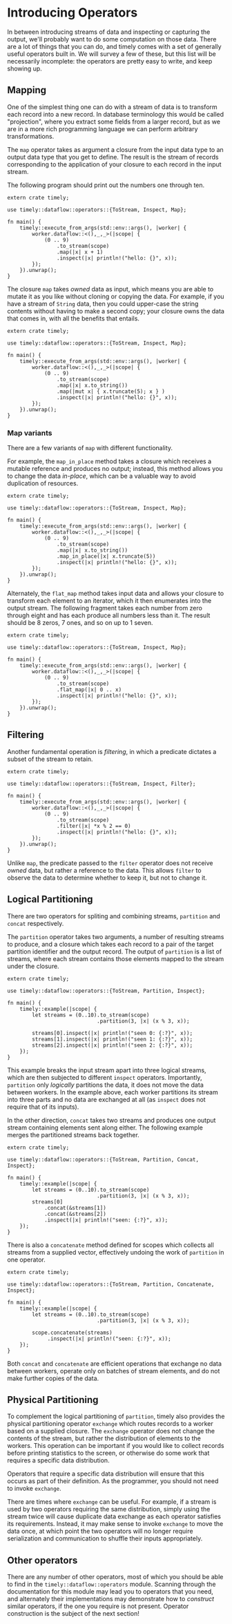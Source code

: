 # Introducing Operators

In between introducing streams of data and inspecting or capturing the output, we'll probably want to do some computation on those data. There are a lot of things that you can do, and timely comes with a set of generally useful operators built in. We will survey a few of these, but this list will be necessarily incomplete: the operators are pretty easy to write, and keep showing up.

## Mapping

One of the simplest thing one can do with a stream of data is to transform each record into a new record. In database terminology this would be called "projection", where you extract some fields from a larger record, but as we are in a more rich programming language we can perform arbitrary transformations.

The `map` operator takes as argument a closure from the input data type to an output data type that you get to define. The result is the stream of records corresponding to the application of your closure to each record in the input stream.

The following program should print out the numbers one through ten.

```rust,no_run
extern crate timely;

use timely::dataflow::operators::{ToStream, Inspect, Map};

fn main() {
    timely::execute_from_args(std::env::args(), |worker| {
        worker.dataflow::<(),_,_>(|scope| {
            (0 .. 9)
                .to_stream(scope)
                .map(|x| x + 1)
                .inspect(|x| println!("hello: {}", x));
        });
    }).unwrap();
}
```

The closure `map` takes *owned* data as input, which means you are able to mutate it as you like without cloning or copying the data. For example, if you have a stream of `String` data, then you could upper-case the string contents without having to make a second copy; your closure owns the data that comes in, with all the benefits that entails.

```rust,no_run
extern crate timely;

use timely::dataflow::operators::{ToStream, Inspect, Map};

fn main() {
    timely::execute_from_args(std::env::args(), |worker| {
        worker.dataflow::<(),_,_>(|scope| {
            (0 .. 9)
                .to_stream(scope)
                .map(|x| x.to_string())
                .map(|mut x| { x.truncate(5); x } )
                .inspect(|x| println!("hello: {}", x));
        });
    }).unwrap();
}
```

### Map variants

There are a few variants of `map` with different functionality.

For example, the `map_in_place` method takes a closure which receives a mutable reference and produces no output; instead, this method allows you to change the data *in-place*, which can be a valuable way to avoid duplication of resources.

```rust,no_run
extern crate timely;

use timely::dataflow::operators::{ToStream, Inspect, Map};

fn main() {
    timely::execute_from_args(std::env::args(), |worker| {
        worker.dataflow::<(),_,_>(|scope| {
            (0 .. 9)
                .to_stream(scope)
                .map(|x| x.to_string())
                .map_in_place(|x| x.truncate(5))
                .inspect(|x| println!("hello: {}", x));
        });
    }).unwrap();
}
```

Alternately, the `flat_map` method takes input data and allows your closure to transform each element to an iterator, which it then enumerates into the output stream. The following fragment takes each number from zero through eight and has each produce all numbers less than it. The result should be 8 zeros, 7 ones, and so on up to 1 seven.

```rust,no_run
extern crate timely;

use timely::dataflow::operators::{ToStream, Inspect, Map};

fn main() {
    timely::execute_from_args(std::env::args(), |worker| {
        worker.dataflow::<(),_,_>(|scope| {
            (0 .. 9)
                .to_stream(scope)
                .flat_map(|x| 0 .. x)
                .inspect(|x| println!("hello: {}", x));
        });
    }).unwrap();
}
```

## Filtering

Another fundamental operation is *filtering*, in which a predicate dictates a subset of the stream to retain.

```rust,no_run
extern crate timely;

use timely::dataflow::operators::{ToStream, Inspect, Filter};

fn main() {
    timely::execute_from_args(std::env::args(), |worker| {
        worker.dataflow::<(),_,_>(|scope| {
            (0 .. 9)
                .to_stream(scope)
                .filter(|x| *x % 2 == 0)
                .inspect(|x| println!("hello: {}", x));
        });
    }).unwrap();
}
```

Unlike `map`, the predicate passed to the `filter` operator does not receive *owned* data, but rather a reference to the data. This allows `filter` to observe the data to determine whether to keep it, but not to change it.

## Logical Partitioning

There are two operators for spliting and combining streams, `partition` and `concat` respectively.

The `partition` operator takes two arguments, a number of resulting streams to produce, and a closure which takes each record to a pair of the target partition identifier and the output record. The output of `partition` is a list of streams, where each stream contains those elements mapped to the stream under the closure.

```rust,no_run
extern crate timely;

use timely::dataflow::operators::{ToStream, Partition, Inspect};

fn main() {
    timely::example(|scope| {
        let streams = (0..10).to_stream(scope)
                             .partition(3, |x| (x % 3, x));

        streams[0].inspect(|x| println!("seen 0: {:?}", x));
        streams[1].inspect(|x| println!("seen 1: {:?}", x));
        streams[2].inspect(|x| println!("seen 2: {:?}", x));
    });
}
```

This example breaks the input stream apart into three logical streams, which are then subjected to different `inspect` operators. Importantly, `partition` only *logically* partitions the data, it does not move the data between workers. In the example above, each worker partitions its stream into three parts and no data are exchanged at all (as `inspect` does not require that of its inputs).

In the other direction, `concat` takes two streams and produces one output stream containing elements sent along either. The following example merges the partitioned streams back together.

```rust,no_run
extern crate timely;

use timely::dataflow::operators::{ToStream, Partition, Concat, Inspect};

fn main() {
    timely::example(|scope| {
        let streams = (0..10).to_stream(scope)
                             .partition(3, |x| (x % 3, x));
        streams[0]
            .concat(&streams[1])
            .concat(&streams[2])
            .inspect(|x| println!("seen: {:?}", x));
    });
}
```

There is also a `concatenate` method defined for scopes which collects all streams from a supplied vector, effectively undoing the work of `partition` in one operator.

```rust,no_run
extern crate timely;

use timely::dataflow::operators::{ToStream, Partition, Concatenate, Inspect};

fn main() {
    timely::example(|scope| {
        let streams = (0..10).to_stream(scope)
                             .partition(3, |x| (x % 3, x));

        scope.concatenate(streams)
             .inspect(|x| println!("seen: {:?}", x));
    });
}
```

Both `concat` and `concatenate` are efficient operations that exchange no data between workers, operate only on batches of stream elements, and do not make further copies of the data.

## Physical Partitioning

To complement the logical partitioning of `partition`, timely also provides the physical partitioning operator `exchange` which routes records to a worker based on a supplied closure. The `exchange` operator does not change the contents of the stream, but rather the distribution of elements to the workers. This operation can be important if you would like to collect records before printing statistics to the screen, or otherwise do some work that requires a specific data distribution.

Operators that require a specific data distribution will ensure that this occurs as part of their definition. As the programmer, you should not need to invoke `exchange`.

There are times where `exchange` can be useful. For example, if a stream is used by two operators requiring the same distribution, simply using the stream twice will cause duplicate data exchange as each operator satisfies its requirements. Instead, it may make sense to invoke `exchange` to move the data once, at which point the two operators will no longer require serialization and communication to shuffle their inputs appropriately.

## Other operators

There are any number of other operators, most of which you should be able to find in the `timely::dataflow::operators` module. Scanning through the documentation for this module may lead you to operators that you need, and alternately their implementations may demonstrate how to *construct* similar operators, if the one you require is not present. Operator construction is the subject of the next section!
